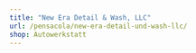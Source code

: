 ```yaml
---
title: "New Era Detail & Wash, LLC"
url: /pensacola/new-era-detail-und-wash-llc/
shop: Autowerkstatt
---
```

